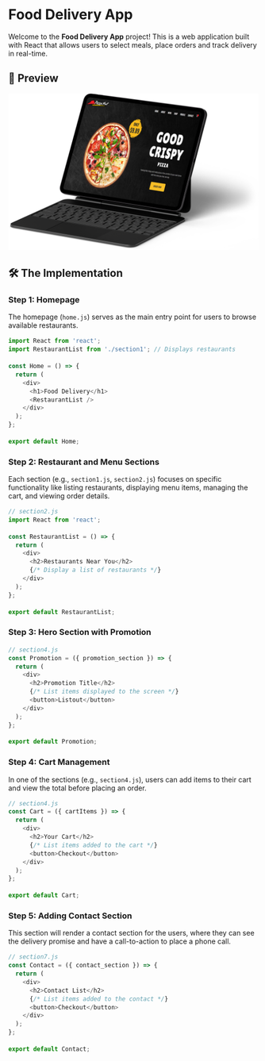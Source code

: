 # Food Delivery App

Welcome to the **Food Delivery App** project! This is a web application built with React that allows users to select meals, place orders and track delivery in real-time.

## 🌟 Preview

![food-delivery](./public/food-app.png)

## 🛠️ The Implementation

### Step 1: Homepage

The homepage (`home.js`) serves as the main entry point for users to browse available restaurants.

```javascript
import React from 'react';
import RestaurantList from './section1'; // Displays restaurants

const Home = () => {
  return (
    <div>
      <h1>Food Delivery</h1>
      <RestaurantList />
    </div>
  );
};

export default Home;
```

### Step 2: Restaurant and Menu Sections

Each section (e.g., `section1.js`, `section2.js`) focuses on specific functionality like listing restaurants, displaying menu items, managing the cart, and viewing order details.

```javascript
// section2.js
import React from 'react';

const RestaurantList = () => {
  return (
    <div>
      <h2>Restaurants Near You</h2>
      {/* Display a list of restaurants */}
    </div>
  );
};

export default RestaurantList;
```

### Step 3: Hero Section with Promotion

```javascript
// section4.js
const Promotion = ({ promotion_section }) => {
  return (
    <div>
      <h2>Promotion Title</h2>
      {/* List items displayed to the screen */}
      <button>Listout</button>
    </div>
  );
};

export default Promotion;
```
### Step 4: Cart Management

In one of the sections (e.g., `section4.js`), users can add items to their cart and view the total before placing an order.

```javascript
// section4.js
const Cart = ({ cartItems }) => {
  return (
    <div>
      <h2>Your Cart</h2>
      {/* List items added to the cart */}
      <button>Checkout</button>
    </div>
  );
};

export default Cart;
```

### Step 5: Adding Contact Section

This section will render a contact section for the users, where they can see the delivery promise and have a call-to-action to place a phone call.

```javascript
// section7.js
const Contact = ({ contact_section }) => {
  return (
    <div>
      <h2>Contact List</h2>
      {/* List items added to the contact */}
      <button>Checkout</button>
    </div>
  );
};

export default Contact;
```